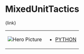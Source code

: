 # MixedUnitTactics 

{link}
<table>
<tr>
<td>

![Hero Picture](hero.png?raw=true "Hero Picture")

</td>
<td>
<ul>
<li>

[PYTHON](MixedUnitTactics.py)

</li>
</td>
</tr>
<table>